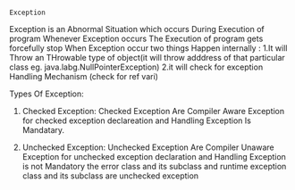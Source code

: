                                                                               Exception
Exception is an Abnormal Situation which occurs During Execution of program 
Whenever Exception occurs The Execution of program gets forcefully stop
When Exception occur two things Happen internally :
      1.It will Throw an THrowable type of object(it will throw adddress of that particular class eg. java.labg.NullPointerException)
      2.it will check for exception Handling Mechanism (check for ref vari)

Types Of Exception:
   1. Checked Exception:
        Checked Exception Are Compiler Aware Exception 
        for checked exception declareation and Handling Exception Is Mandatary.

   2. Unchecked Exception:
        Unchecked  Exception Are Compiler Unaware Exception
        for unchecked exception declaration and Handling Exception is not Mandatory
        the error class and its subclass and runtime exception class and its subclass are unchecked exception 
